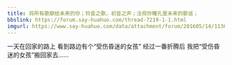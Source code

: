 ```yaml
---
title: 将所有歌献给未来的你；铃音之歌，初音之声；注视你瞳孔里未来的歌谣；
bbslink: https://forum.say-huahuo.com/thread-7219-1-1.html
imgurl: https://www.say-huahuo.com/data/attachment/forum/201605/14/113649d84084l4ea2888e4.jpg
---
```


一天在回家的路上
看到路边有个“受伤昏迷的女孩”
经过一番折腾后
我把“受伤昏迷的女孩”搬回家去……<!--more-->
